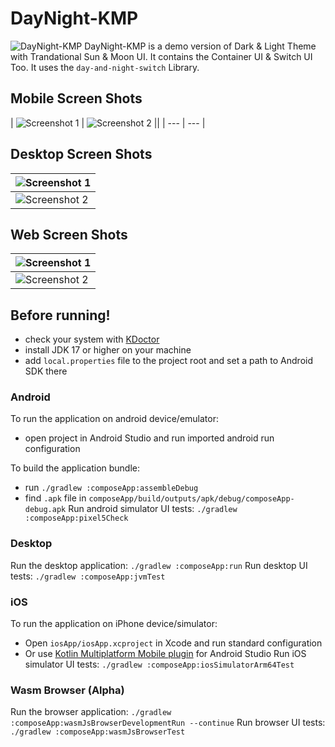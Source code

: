 # DayNight-KMP
![DayNight-KMP](https://github.com/KhubaibKhan4/DayNight-KMP/blob/master/assests/screenshots/poster.png)
DayNight-KMP is a demo version of Dark & Light Theme with Trandational Sun & Moon UI. It contains the Container UI & Switch UI Too. It uses the `day-and-night-switch` Library.

## Mobile Screen Shots
| ![Screenshot 1](https://github.com/KhubaibKhan4/DayNight-KMP/blob/master/assests/screenshots/1.png) | ![Screenshot 2](https://github.com/KhubaibKhan4/DayNight-KMP/blob/master/assests/screenshots/2.png) ||
| --- | --- |

## Desktop Screen Shots

| ![Screenshot 1](https://github.com/KhubaibKhan4/DayNight-KMP/blob/master/assests/screenshots/3.png) | 
| --- |
| ![Screenshot 2](https://github.com/KhubaibKhan4/DayNight-KMP/blob/master/assests/screenshots/4.png) | 

## Web Screen Shots
| ![Screenshot 1](https://github.com/KhubaibKhan4/DayNight-KMP/blob/master/assests/screenshots/5.png) | 
| --- |
| ![Screenshot 2](https://github.com/KhubaibKhan4/DayNight-KMP/blob/master/assests/screenshots/6.png) | 

## Before running!
 - check your system with [KDoctor](https://github.com/Kotlin/kdoctor)
 - install JDK 17 or higher on your machine
 - add `local.properties` file to the project root and set a path to Android SDK there

### Android
To run the application on android device/emulator:  
 - open project in Android Studio and run imported android run configuration

To build the application bundle:
 - run `./gradlew :composeApp:assembleDebug`
 - find `.apk` file in `composeApp/build/outputs/apk/debug/composeApp-debug.apk`
Run android simulator UI tests: `./gradlew :composeApp:pixel5Check`

### Desktop
Run the desktop application: `./gradlew :composeApp:run`
Run desktop UI tests: `./gradlew :composeApp:jvmTest`

### iOS
To run the application on iPhone device/simulator:
 - Open `iosApp/iosApp.xcproject` in Xcode and run standard configuration
 - Or use [Kotlin Multiplatform Mobile plugin](https://plugins.jetbrains.com/plugin/14936-kotlin-multiplatform-mobile) for Android Studio
Run iOS simulator UI tests: `./gradlew :composeApp:iosSimulatorArm64Test`

### Wasm Browser (Alpha)
Run the browser application: `./gradlew :composeApp:wasmJsBrowserDevelopmentRun --continue`
Run browser UI tests: `./gradlew :composeApp:wasmJsBrowserTest`

